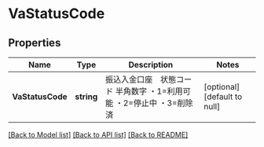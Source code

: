 # VaStatusCode

## Properties
Name | Type | Description | Notes
------------ | ------------- | ------------- | -------------
**VaStatusCode** | **string** | 振込入金口座　状態コード 半角数字 ・1&#x3D;利用可能 ・2&#x3D;停止中 ・3&#x3D;削除済  | [optional] [default to null]

[[Back to Model list]](../README.md#documentation-for-models) [[Back to API list]](../README.md#documentation-for-api-endpoints) [[Back to README]](../README.md)


